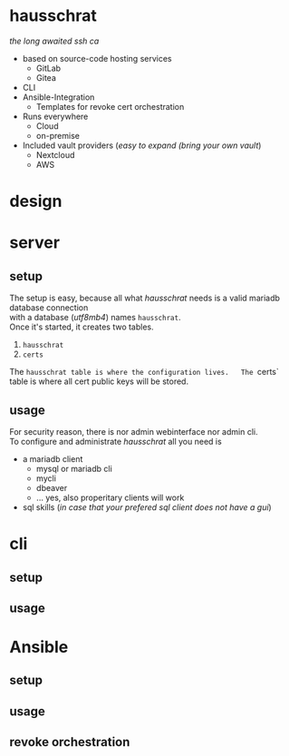 # hausschrat
_the long awaited ssh ca_

- based on source-code hosting services
  - GitLab
  - Gitea
- CLI
- Ansible-Integration
  - Templates for revoke cert orchestration
- Runs everywhere
  - Cloud
  - on-premise
- Included vault providers (_easy to expand (bring your own vault_)
  - Nextcloud
  - AWS


# design


# server

## setup

The setup is easy, because all what _hausschrat_ needs is a valid mariadb database connection  
with a database (_utf8mb4_) names `hausschrat`.  
Once it's started, it creates two tables.

1. `hausschrat`
2. `certs`

The `hausschrat table is where the configuration lives.  
The `certs` table is where all cert public keys will be stored.

## usage

For security reason, there is nor admin webinterface nor admin cli.  
To configure and administrate _hausschrat_ all you need is

- a mariadb client
  * mysql or mariadb cli
  * mycli
  * dbeaver
  * ... yes, also properitary clients will work
- sql skills (_in case that your prefered sql client does not have a gui_)

# cli

## setup

## usage

# Ansible

## setup

## usage

## revoke orchestration

